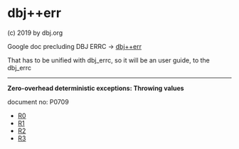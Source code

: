 # dbj++err

(c) 2019 by dbj.org

Google doc precluding DBJ ERRC -> [dbj++err](https://bit.ly/2S36RMp)

That has to be unified with dbj_errc, so it will be an user guide,
to the dbj_errc

<hr/>

**Zero-overhead deterministic exceptions: Throwing values**

document no: P0709 

- [R0](http://www.open-std.org/jtc1/sc22/wg21/docs/papers/2018/p0709r0.pdf) 
- [R1](http://www.open-std.org/jtc1/sc22/wg21/docs/papers/2018/p0709r1.pdf) 
- [R2](http://www.open-std.org/jtc1/sc22/wg21/docs/papers/2018/p0709r2.pdf) 
- [R3](http://www.open-std.org/jtc1/sc22/wg21/docs/papers/2019/p0709r3.pdf) 

